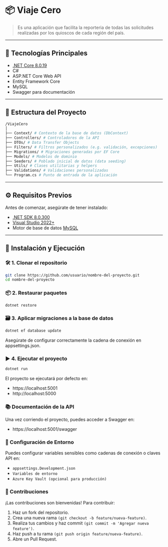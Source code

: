 # 📦 Viaje Cero

> Es una aplicación que facilita la reporteria de todas las solicitudes realizadas por los quioscos de cada región del país. 

---

## 🚀 Tecnologías Principales

- [.NET Core 8.0.19](https://dotnet.microsoft.com/en-us/)  
- C#
- ASP.NET Core Web API  
- Entity Framework Core  
- MySQL
- Swagger para documentación  

---

## 📁 Estructura del Proyecto
```bash
/ViajeCero
│
├── Context/ # Contexto de la base de datos (DbContext)
├── Controllers/ # Controladores de la API
├── DTOs/ # Data Transfer Objects
├── Filters/ # Filtros personalizados (e.g. validación, excepciones)
├── Migrations/ # Migraciones generadas por EF Core
├── Models/ # Modelos de dominio
├── Seeders/ # Poblado inicial de datos (data seeding)
├── Utils/ # Clases utilitarias y helpers
├── Validations/ # Validaciones personalizadas
└── Program.cs # Punto de entrada de la aplicación
```
---
## ⚙️ Requisitos Previos

Antes de comenzar, asegúrate de tener instalado:

- [.NET SDK 8.0.300](https://dotnet.microsoft.com/download)
- [Visual Studio 2022+](https://visualstudio.microsoft.com/)
- Motor de base de datos [MySQL](https://www.mysql.com/)

---

## 🔧 Instalación y Ejecución

### 🛠️ 1. Clonar el repositorio

```bash
git clone https://github.com/usuario/nombre-del-proyecto.git
cd nombre-del-proyecto
```

### 📦 2. Restaurar paquetes
```bash
dotnet restore
```

### 🗃️ 3. Aplicar migraciones a la base de datos
```bash
dotnet ef database update
```

Asegúrate de configurar correctamente la cadena de conexión en appsettings.json.

### ▶️ 4. Ejecutar el proyecto
```bash
dotnet run
```

El proyecto se ejecutará por defecto en:
* https://localhost:5001
* http://localhost:5000

### 📚 Documentación de la API

Una vez corriendo el proyecto, puedes acceder a Swagger en:

* https://localhost:5001/swagger


### 🔐 Configuración de Entorno

Puedes configurar variables sensibles como cadenas de conexión o claves API en:
* `appsettings.Development.json`
* `Variables de entorno`
* `Azure Key Vault (opcional para producción)`

### 🤝 Contribuciones

¡Las contribuciones son bienvenidas! Para contribuir:
1. Haz un fork del repositorio.
2. Crea una nueva rama `(git checkout -b feature/nueva-feature)`.
3. Realiza tus cambios y haz commit `(git commit -m 'Agregar nueva feature')`.
4. Haz push a tu rama `(git push origin feature/nueva-feature)`.
5. Abre un Pull Request.